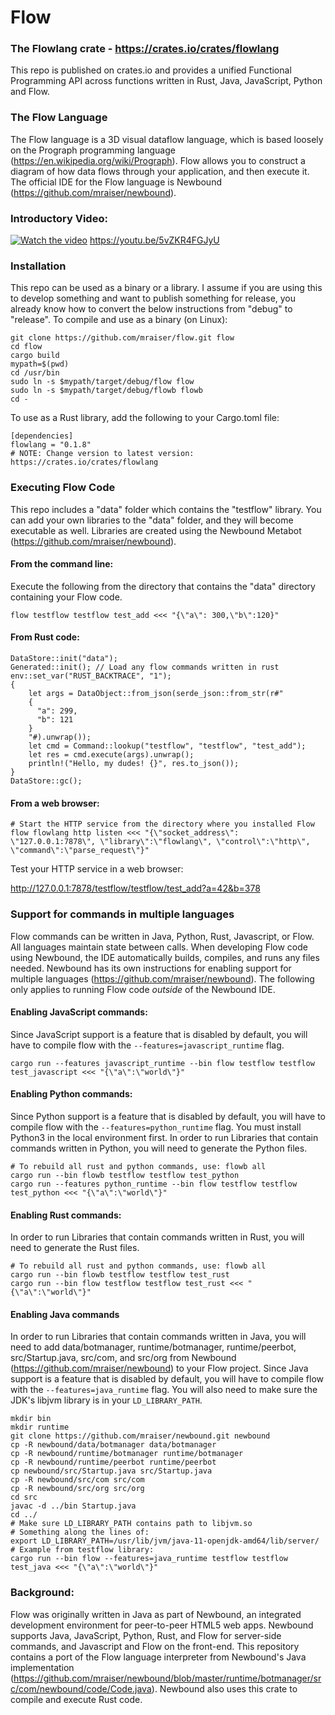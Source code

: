 # Flow
### The Flowlang crate - https://crates.io/crates/flowlang
This repo is published on crates.io and provides a unified Functional Programming API 
across functions written in Rust, Java, JavaScript, Python and Flow.

### The Flow Language
The Flow language is a 3D visual dataflow language, which is based loosely on the Prograph programming language 
(https://en.wikipedia.org/wiki/Prograph). Flow allows you to construct a diagram of how data flows through your 
application, and then execute it. The official IDE for the Flow language is Newbound 
(https://github.com/mraiser/newbound). 

### Introductory Video:
[![Watch the video](https://img.youtube.com/vi/j7S5__ObWis/maxresdefault.jpg)](https://youtu.be/5vZKR4FGJyU)
https://youtu.be/5vZKR4FGJyU

### Installation
This repo can be used as a binary or a library. I assume if you are using this to develop something and want to 
publish something for release, you already know how to convert the below instructions from "debug" to "release". 
To compile and use as a binary (on Linux):

    git clone https://github.com/mraiser/flow.git flow
    cd flow
    cargo build
    mypath=$(pwd)
    cd /usr/bin
    sudo ln -s $mypath/target/debug/flow flow
    sudo ln -s $mypath/target/debug/flowb flowb
    cd -

To use as a Rust library, add the following to your Cargo.toml file:

    [dependencies]
    flowlang = "0.1.8"
    # NOTE: Change version to latest version: https://crates.io/crates/flowlang

### Executing Flow Code
This repo includes a "data" folder which contains the "testflow" library. You can add your own libraries to the "data" 
folder, and they will become executable as well. Libraries are created using the Newbound Metabot 
(https://github.com/mraiser/newbound).

#### From the command line:
Execute the following from the directory that contains the "data" directory containing your Flow code.

    flow testflow testflow test_add <<< "{\"a\": 300,\"b\":120}"

#### From Rust code:
    DataStore::init("data");
    Generated::init(); // Load any flow commands written in rust
    env::set_var("RUST_BACKTRACE", "1");
    {
        let args = DataObject::from_json(serde_json::from_str(r#"
        {
          "a": 299,
          "b": 121
        }
        "#).unwrap());
        let cmd = Command::lookup("testflow", "testflow", "test_add");
        let res = cmd.execute(args).unwrap();
        println!("Hello, my dudes! {}", res.to_json());
    }
    DataStore::gc();

#### From a web browser:
    # Start the HTTP service from the directory where you installed Flow
    flow flowlang http listen <<< "{\"socket_address\": \"127.0.0.1:7878\", \"library\":\"flowlang\", \"control\":\"http\", \"command\":\"parse_request\"}"
Test your HTTP service in a web browser:

http://127.0.0.1:7878/testflow/testflow/test_add?a=42&b=378

### Support for commands in multiple languages
Flow commands can be written in Java, Python, Rust, Javascript, or Flow. All languages maintain state 
between calls. When developing Flow code using Newbound, the IDE automatically builds, compiles, and runs any files 
needed. Newbound has its own instructions for enabling support for multiple languages 
(https://github.com/mraiser/newbound). The following only applies to running Flow code *outside* of the Newbound IDE.

#### Enabling JavaScript commands:
Since JavaScript support is a feature that is disabled by default, you will have to compile flow with the 
`--features=javascript_runtime` flag.

    cargo run --features javascript_runtime --bin flow testflow testflow test_javascript <<< "{\"a\":\"world\"}"

#### Enabling Python commands:
Since Python support is a feature that is disabled by default, you will have to compile flow with the
`--features=python_runtime` flag. You must install Python3 in the local environment first. In order to 
run Libraries that contain commands written in Python, you will need to generate the Python files.

    # To rebuild all rust and python commands, use: flowb all
    cargo run --bin flowb testflow testflow test_python
    cargo run --features python_runtime --bin flow testflow testflow test_python <<< "{\"a\":\"world\"}"

#### Enabling Rust commands:
In order to run Libraries that contain commands written in Rust, you will need to generate the Rust files.

    # To rebuild all rust and python commands, use: flowb all
    cargo run --bin flowb testflow testflow test_rust
    cargo run --bin flow testflow testflow test_rust <<< "{\"a\":\"world\"}"

#### Enabling Java commands
In order to run Libraries that contain commands written in Java, you will need to add data/botmanager, 
runtime/botmanager, runtime/peerbot, src/Startup.java, src/com, and src/org from Newbound 
(https://github.com/mraiser/newbound) to your Flow project. Since Java support is a feature that is disabled by 
default, you will have to compile flow with the `--features=java_runtime` flag. You will also need to make sure 
the JDK's libjvm library is in your `LD_LIBRARY_PATH`.

    mkdir bin
    mkdir runtime
    git clone https://github.com/mraiser/newbound.git newbound
    cp -R newbound/data/botmanager data/botmanager
    cp -R newbound/runtime/botmanager runtime/botmanager
    cp -R newbound/runtime/peerbot runtime/peerbot
    cp newbound/src/Startup.java src/Startup.java
    cp -R newbound/src/com src/com
    cp -R newbound/src/org src/org
    cd src
    javac -d ../bin Startup.java
    cd ../
    # Make sure LD_LIBRARY_PATH contains path to libjvm.so 
    # Something along the lines of:
    export LD_LIBRARY_PATH=/usr/lib/jvm/java-11-openjdk-amd64/lib/server/
    # Example from testflow library:
    cargo run --bin flow --features=java_runtime testflow testflow test_java <<< "{\"a\":\"world\"}"

### Background:
Flow was originally written in Java as part of Newbound, an integrated development environment for peer-to-peer HTML5 
web apps. Newbound supports Java, JavaScript, Python, Rust, and Flow for server-side commands, and Javascript and Flow 
on the front-end. This repository contains a port of the Flow language interpreter from Newbound's Java implementation
(https://github.com/mraiser/newbound/blob/master/runtime/botmanager/src/com/newbound/code/Code.java). Newbound also 
uses this crate to compile and execute Rust code.
